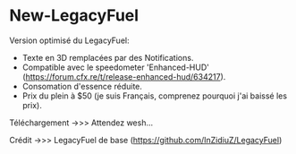 # New-LegacyFuel

Version optimisé du LegacyFuel:

- Texte en 3D remplacées par des Notifications.
- Compatible avec le speedometer 'Enhanced-HUD' (https://forum.cfx.re/t/release-enhanced-hud/634217).
- Consomation d'essence réduite.
- Prix du plein à $50 (je suis Français, comprenez pourquoi j'ai baissé les prix).

Téléchargement ->>> Attendez wesh...

Crédit ->>> LegacyFuel de base (https://github.com/InZidiuZ/LegacyFuel)
